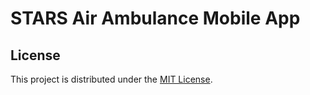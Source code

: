 # STARS Air Ambulance Mobile App

## License
This project is distributed under the [MIT License](./LICENSE).
